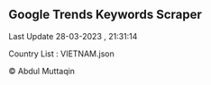 

## Google Trends Keywords Scraper 
 
Last Update 28-03-2023 , 21:31:14

Country List :
VIETNAM.json



© Abdul Muttaqin 

